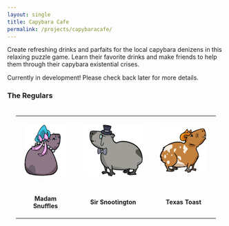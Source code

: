```yaml
---
layout: single
title: Capybara Cafe
permalink: /projects/capybaracafe/
---
```


Create refreshing drinks and parfaits for the local capybara denizens in this relaxing puzzle game. Learn their favorite drinks and make friends to help them through their capybara existential crises.

Currently in development! Please check back later for more details.

### The Regulars
<style>
table, th, tr, td {
  padding-top:20px;
  padding-bottom:20px;
  padding-left:20px;
  padding-right:20px;

}

</style>
<table>
	<tr>
		<td><img src="/images/capybaracafe/madamsnuffles.png" width=300px></td>
		<td><img src="/images/capybaracafe/sirsnootington.png" width=400px></td>
		<td><img src="/images/capybaracafe/texastoast.png" width=460px></td>
	</tr>
	<tr>
		<td align="center"><b>Madam Snuffles</b></td>
		<td align="center"><b>Sir Snootington</b></td>
		<td align="center"><b>Texas Toast</b></td>
	</tr>
</table>

